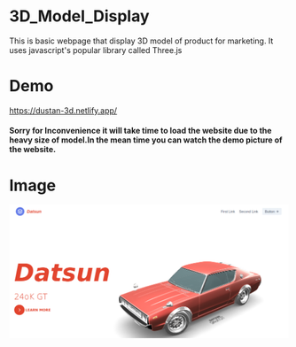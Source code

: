 # 3D_Model_Display
This is basic webpage that display 3D model of product for marketing. It uses javascript's popular library called Three.js

# Demo

https://dustan-3d.netlify.app/






#### Sorry for Inconvenience it will take time to load the website due to the heavy size of model.In the mean time you can watch the demo picture of the website.

# Image 

<img src="Screenshot_2020-07-30 Document.png" alt="index.html"/>

